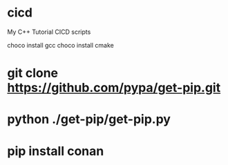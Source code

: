 # cicd
My C++ Tutorial CICD scripts

choco install gcc
choco install cmake
# git clone https://github.com/pypa/get-pip.git
# python ./get-pip/get-pip.py
# pip install conan
